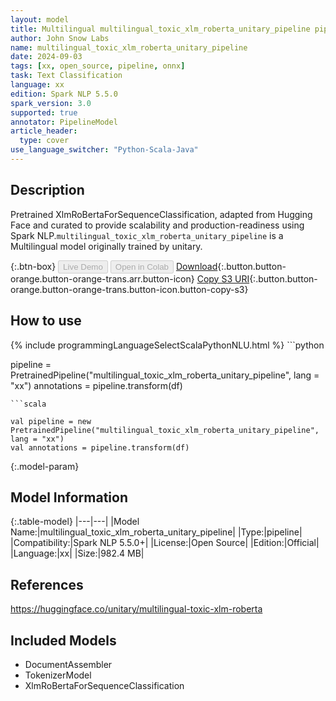 ```yaml
---
layout: model
title: Multilingual multilingual_toxic_xlm_roberta_unitary_pipeline pipeline XlmRoBertaForSequenceClassification from unitary
author: John Snow Labs
name: multilingual_toxic_xlm_roberta_unitary_pipeline
date: 2024-09-03
tags: [xx, open_source, pipeline, onnx]
task: Text Classification
language: xx
edition: Spark NLP 5.5.0
spark_version: 3.0
supported: true
annotator: PipelineModel
article_header:
  type: cover
use_language_switcher: "Python-Scala-Java"
---
```


## Description

Pretrained XlmRoBertaForSequenceClassification, adapted from Hugging Face and curated to provide scalability and production-readiness using Spark NLP.`multilingual_toxic_xlm_roberta_unitary_pipeline` is a Multilingual model originally trained by unitary.

{:.btn-box}
<button class="button button-orange" disabled>Live Demo</button>
<button class="button button-orange" disabled>Open in Colab</button>
[Download](https://s3.amazonaws.com/auxdata.johnsnowlabs.com/public/models/multilingual_toxic_xlm_roberta_unitary_pipeline_xx_5.5.0_3.0_1725328207606.zip){:.button.button-orange.button-orange-trans.arr.button-icon}
[Copy S3 URI](s3://auxdata.johnsnowlabs.com/public/models/multilingual_toxic_xlm_roberta_unitary_pipeline_xx_5.5.0_3.0_1725328207606.zip){:.button.button-orange.button-orange-trans.button-icon.button-copy-s3}

## How to use



<div class="tabs-box" markdown="1">
{% include programmingLanguageSelectScalaPythonNLU.html %}
```python

pipeline = PretrainedPipeline("multilingual_toxic_xlm_roberta_unitary_pipeline", lang = "xx")
annotations =  pipeline.transform(df)   

```
```scala

val pipeline = new PretrainedPipeline("multilingual_toxic_xlm_roberta_unitary_pipeline", lang = "xx")
val annotations = pipeline.transform(df)

```
</div>

{:.model-param}
## Model Information

{:.table-model}
|---|---|
|Model Name:|multilingual_toxic_xlm_roberta_unitary_pipeline|
|Type:|pipeline|
|Compatibility:|Spark NLP 5.5.0+|
|License:|Open Source|
|Edition:|Official|
|Language:|xx|
|Size:|982.4 MB|

## References

https://huggingface.co/unitary/multilingual-toxic-xlm-roberta

## Included Models

- DocumentAssembler
- TokenizerModel
- XlmRoBertaForSequenceClassification